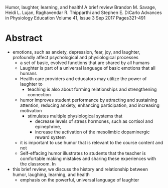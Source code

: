 Humor, laughter, learning, and health! A brief review
Brandon M. Savage, Heidi L. Lujan, Raghavendar R. Thipparthi and Stephen E. DiCarlo
Advances in Physiology Education Volume 41, Issue 3 Sep 2017 Pages321-491

# Abstract

* emotions, such as anxiety, depression, fear, joy, and laughter,
  profoundly affect psychological and physiological processes
  * a set of basic, evolved functions that are shared by all humans
  * Laughter is part of a universal language of basic emotions that all humans
  * Health care providers and educators may utilize the power of laughter to
    * teaching is also about forming relationships and strengthening connection
  * humor improves student performance by attracting and sustaining attention,
    reducing anxiety, enhancing participation, and increasing motivation
    * stimulates multiple physiological systems that
      * decrease levels of stress hormones, such as cortisol and epinephrine,
      * increase the activation of the mesolimbic dopaminergic reward system
  * it is important to use humor that is relevant to the course content and not
  * Self-effacing humor illustrates to students that the teacher is comfortable
    making mistakes and sharing these experiences with the classroom.  In
* this brief review, we discuss the history and relationship between humor,
  laughing, learning, and health 
  * emphasis on the powerful, universal language of laughter
